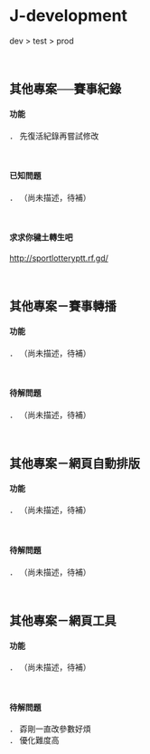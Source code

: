 # J-development  
dev > test > prod  

&#8203;  

## 其他專案──賽事紀錄  

#### 功能  
． 先復活紀錄再嘗試修改  

&#8203;  

#### 已知問題  
． （尚未描述，待補）  

&#8203;  

#### 求求你穢土轉生吧  
http://sportlotteryptt.rf.gd/

&#8203;  

## 其他專案－賽事轉播 

#### 功能  
． （尚未描述，待補）  

&#8203;  

#### 待解問題  
． （尚未描述，待補）  

&#8203;  

## 其他專案－網頁自動排版 

#### 功能  
． （尚未描述，待補）  

&#8203;  

#### 待解問題  
． （尚未描述，待補）  

&#8203;  

## 其他專案－網頁工具  

#### 功能  
． （尚未描述，待補）  

&#8203;  

#### 待解問題  
． 孬剛一直改參數好煩  
． 優化難度高 

&#8203;  


 

